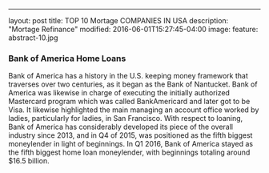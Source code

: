 ---
layout: post
title: TOP 10 Mortage COMPANIES IN USA
description: "Mortage Refinance"
modified: 2016-06-01T15:27:45-04:00
image:
  feature: abstract-10.jpg
  
### Bank of America Home Loans

Bank of America has a history in the U.S. keeping money framework that traverses over two centuries, as it began as the Bank of Nantucket. Bank of America was likewise in charge of executing the initially authorized Mastercard program which was called BankAmericard and later got to be Visa. It likewise highlighted the main managing an account office worked by ladies, particularly for ladies, in San Francisco. With respect to loaning, Bank of America has considerably developed its piece of the overall industry since 2013, and in Q4 of 2015, was positioned as the fifth biggest moneylender in light of beginnings. In Q1 2016, Bank of America stayed as the fifth biggest home loan moneylender, with beginnings totaling around $16.5 billion.

